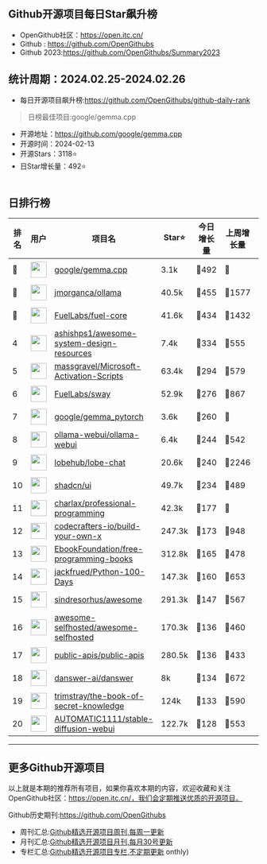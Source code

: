 ## Github开源项目每日Star飙升榜

- OpenGithub社区：https://open.itc.cn/
- Github : https://github.com/OpenGithubs
- Github 2023:https://github.com/OpenGithubs/Summary2023

## 统计周期：2024.02.25-2024.02.26

- 每日开源项目飙升榜:https://github.com/OpenGithubs/github-daily-rank



> 日榜最佳项目:google/gemma.cpp  

- 开源地址：https://github.com/google/gemma.cpp
- 开源时间：2024-02-13
- 开源Stars：3118⭐
- 日Star增长量：492⭐

![]()


## 日排行榜

| 排名        |  用户     |  项目名          | Star⭐          | 今日增长量     | 上周增长量      |  开源时间   |
|------------|------------|---------------|---------------- |--------------|----------------|------------|
| 🥇 | <img src="https://avatars.githubusercontent.com/u/1342004?v=4" alt="" size="32" height="32" width="32" data-view-component="true" class="avatar circle"> | [google/gemma.cpp](https://github.com/google/gemma.cpp)| 3.1k  | 🔺492| 🔺 | 2024-02-13 |
| 🥈 | <img src="https://avatars.githubusercontent.com/u/151674099?v=4" alt="" size="32" height="32" width="32" data-view-component="true" class="avatar circle"> | [jmorganca/ollama](https://github.com/jmorganca/ollama)| 40.5k  | 🔺455| 🔺1577 | 2023-06-27 |
| 🥉 | <img src="https://avatars.githubusercontent.com/u/55993183?v=4" alt="" size="32" height="32" width="32" data-view-component="true" class="avatar circle"> | [FuelLabs/fuel-core](https://github.com/FuelLabs/fuel-core)| 41.6k  | 🔺434| 🔺1432 | 2020-08-28 |
| 4 | <img src="https://avatars.githubusercontent.com/u/8646889?u=7026c3960281a570e915973e56cbc3ceec1912eb&v=4" alt="" size="32" height="32" width="32" data-view-component="true" class="avatar circle"> | [ashishps1/awesome-system-design-resources](https://github.com/ashishps1/awesome-system-design-resources)| 7.4k  | 🔺334| 🔺555 | 2023-10-25 |
| 5 | <img src="https://avatars.githubusercontent.com/u/59795046?v=4" alt="" size="32" height="32" width="32" data-view-component="true" class="avatar circle"> | [massgravel/Microsoft-Activation-Scripts](https://github.com/massgravel/Microsoft-Activation-Scripts)| 63.4k  | 🔺294| 🔺579 | 2020-01-13 |
| 6 | <img src="https://avatars.githubusercontent.com/u/55993183?v=4" alt="" size="32" height="32" width="32" data-view-component="true" class="avatar circle"> | [FuelLabs/sway](https://github.com/FuelLabs/sway)| 52.9k  | 🔺276| 🔺867 | 2021-01-20 |
| 7 | <img src="https://avatars.githubusercontent.com/u/1342004?v=4" alt="" size="32" height="32" width="32" data-view-component="true" class="avatar circle"> | [google/gemma_pytorch](https://github.com/google/gemma_pytorch)| 3.6k  | 🔺260| 🔺 | 2024-02-21 |
| 8 | <img src="https://avatars.githubusercontent.com/u/158137808?v=4" alt="" size="32" height="32" width="32" data-view-component="true" class="avatar circle"> | [ollama-webui/ollama-webui](https://github.com/ollama-webui/ollama-webui)| 6.4k  | 🔺244| 🔺542 | 2023-10-07 |
| 9 | <img src="https://avatars.githubusercontent.com/u/131470832?v=4" alt="" size="32" height="32" width="32" data-view-component="true" class="avatar circle"> | [lobehub/lobe-chat](https://github.com/lobehub/lobe-chat)| 20.6k  | 🔺240| 🔺2246 | 2023-05-21 |
| 10 | <img src="https://avatars.githubusercontent.com/u/139895814?v=4" alt="" size="32" height="32" width="32" data-view-component="true" class="avatar circle"> | [shadcn/ui](https://github.com/shadcn/ui)| 49.7k  | 🔺234| 🔺489 | 2023-01-04 |
| 11 | <img src="https://avatars.githubusercontent.com/u/120501?v=4" alt="" size="32" height="32" width="32" data-view-component="true" class="avatar circle"> | [charlax/professional-programming](https://github.com/charlax/professional-programming)| 42.3k  | 🔺177| 🔺 | 2015-11-07 |
| 12 | <img src="https://avatars.githubusercontent.com/u/58904235?v=4" alt="" size="32" height="32" width="32" data-view-component="true" class="avatar circle"> | [codecrafters-io/build-your-own-x](https://github.com/codecrafters-io/build-your-own-x)| 247.3k  | 🔺173| 🔺948 | 2018-05-09 |
| 13 | <img src="https://avatars.githubusercontent.com/u/14127308?v=4" alt="" size="32" height="32" width="32" data-view-component="true" class="avatar circle"> | [EbookFoundation/free-programming-books](https://github.com/EbookFoundation/free-programming-books)| 312.8k  | 🔺165| 🔺478 | 2013-10-11 |
| 14 | <img src="https://avatars.githubusercontent.com/u/7474657?u=902200c2389c203cf2139888e10314845edd2a2a&v=4" alt="" size="32" height="32" width="32" data-view-component="true" class="avatar circle"> | [jackfrued/Python-100-Days](https://github.com/jackfrued/Python-100-Days)| 147.3k  | 🔺160| 🔺653 | 2018-03-02 |
| 15 | <img src="https://avatars.githubusercontent.com/u/170270?u=34acd557a042ac478d273a4621570cadb6b0bd89&v=4" alt="" size="32" height="32" width="32" data-view-component="true" class="avatar circle"> | [sindresorhus/awesome](https://github.com/sindresorhus/awesome)| 291.3k  | 🔺147| 🔺567 | 2014-07-11 |
| 16 | <img src="https://avatars.githubusercontent.com/u/24270415?v=4" alt="" size="32" height="32" width="32" data-view-component="true" class="avatar circle"> | [awesome-selfhosted/awesome-selfhosted](https://github.com/awesome-selfhosted/awesome-selfhosted)| 170.3k  | 🔺136| 🔺460 | 2015-06-01 |
| 17 | <img src="https://avatars.githubusercontent.com/u/51121562?v=4" alt="" size="32" height="32" width="32" data-view-component="true" class="avatar circle"> | [public-apis/public-apis](https://github.com/public-apis/public-apis)| 280.5k  | 🔺136| 🔺433 | 2016-03-21 |
| 18 | <img src="https://avatars.githubusercontent.com/u/131946000?v=4" alt="" size="32" height="32" width="32" data-view-component="true" class="avatar circle"> | [danswer-ai/danswer](https://github.com/danswer-ai/danswer)| 8k  | 🔺134| 🔺672 | 2023-04-27 |
| 19 | <img src="https://avatars.githubusercontent.com/u/31127917?v=4" alt="" size="32" height="32" width="32" data-view-component="true" class="avatar circle"> | [trimstray/the-book-of-secret-knowledge](https://github.com/trimstray/the-book-of-secret-knowledge)| 124k  | 🔺133| 🔺590 | 2018-06-23 |
| 20 | <img src="https://avatars.githubusercontent.com/u/20920490?u=8bdc7c9401f507e51b55e558baa8184d4ed30c7d&v=4" alt="" size="32" height="32" width="32" data-view-component="true" class="avatar circle"> | [AUTOMATIC1111/stable-diffusion-webui](https://github.com/AUTOMATIC1111/stable-diffusion-webui)| 122.7k  | 🔺128| 🔺553 | 2022-08-22 |

---
## 更多Github开源项目

以上就是本期的推荐所有项目，如果你喜欢本期的内容，欢迎收藏和关注OpenGithub社区：https://open.itc.cn/，我们会定期推送优质的开源项目。

Github历史期刊:https://github.com/OpenGithubs
- 周刊汇总:[Github精选开源项目周刊,每周一更新](https://github.com/OpenGithubs/weekly)
- 月刊汇总:[Github精选开源项目月刊,每月30号更新](https://github.com/OpenGithubs/monthly)
- 专栏汇总:[Github精选开源项目专栏,不定期更新](https://github.com/OpenGithubs/selectedColumn)
onthly)
